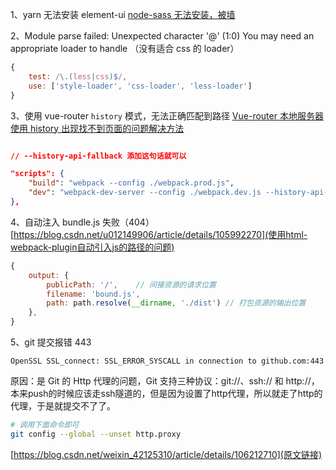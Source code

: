 1、yarn 无法安装 element-ui
[node-sass 无法安装，被墙](https://blog.csdn.net/weixin_42614080/article/details/107052787)

2、Module parse failed: Unexpected character '@' (1:0) You may need an appropriate loader to handle （没有适合 css 的 loader）

```js
{
    test: /\.(less|css)$/,
    use: ['style-loader', 'css-loader', 'less-loader']
}
```

3、使用 vue-router `history` 模式，无法正确匹配到路径
[Vue-router 本地服务器使用 history 出现找不到页面的问题解决方法](https://blog.csdn.net/qq_15902869/article/details/79745070)

```json

// --history-api-fallback 添加这句话就可以

"scripts": {
    "build": "webpack --config ./webpack.prod.js",
    "dev": "webpack-dev-server --config ./webpack.dev.js --history-api-fallback"
},
```

4、自动注入 bundle.js 失败（404）
[https://blog.csdn.net/u012149906/article/details/105992270](使用html-webpack-plugin自动引入js的路径的问题)

```js
{
    output: {
        publicPath: '/',    // 间接资源的请求位置
        filename: 'bound.js',
        path: path.resolve(__dirname, './dist') // 打包资源的输出位置
    },
}
```

5、git 提交报错 443

`OpenSSL SSL_connect: SSL_ERROR_SYSCALL in connection to github.com:443`

原因：是 Git 的 Http 代理的问题，Git 支持三种协议：git://、ssh:// 和 http://，本来push的时候应该走ssh隧道的，但是因为设置了http代理，所以就走了http的代理，于是就提交不了了。

```bash
# 调用下面命令即可
git config --global --unset http.proxy
```

[https://blog.csdn.net/weixin_42125310/article/details/106212710](原文链接)

